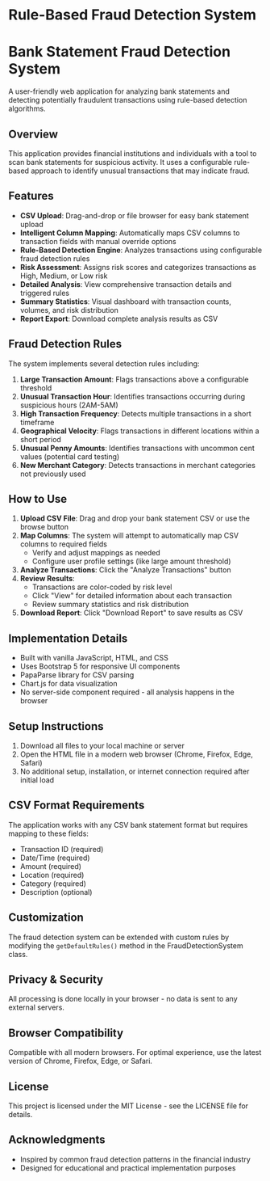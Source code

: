 # Rule-Based Fraud Detection System

# Bank Statement Fraud Detection System

A user-friendly web application for analyzing bank statements and detecting potentially fraudulent transactions using rule-based detection algorithms.

## Overview

This application provides financial institutions and individuals with a tool to scan bank statements for suspicious activity. It uses a configurable rule-based approach to identify unusual transactions that may indicate fraud.

## Features

- **CSV Upload**: Drag-and-drop or file browser for easy bank statement upload
- **Intelligent Column Mapping**: Automatically maps CSV columns to transaction fields with manual override options
- **Rule-Based Detection Engine**: Analyzes transactions using configurable fraud detection rules
- **Risk Assessment**: Assigns risk scores and categorizes transactions as High, Medium, or Low risk
- **Detailed Analysis**: View comprehensive transaction details and triggered rules
- **Summary Statistics**: Visual dashboard with transaction counts, volumes, and risk distribution
- **Report Export**: Download complete analysis results as CSV

## Fraud Detection Rules

The system implements several detection rules including:

1. **Large Transaction Amount**: Flags transactions above a configurable threshold
2. **Unusual Transaction Hour**: Identifies transactions occurring during suspicious hours (2AM-5AM)
3. **High Transaction Frequency**: Detects multiple transactions in a short timeframe
4. **Geographical Velocity**: Flags transactions in different locations within a short period
5. **Unusual Penny Amounts**: Identifies transactions with uncommon cent values (potential card testing)
6. **New Merchant Category**: Detects transactions in merchant categories not previously used

## How to Use

1. **Upload CSV File**: Drag and drop your bank statement CSV or use the browse button
2. **Map Columns**: The system will attempt to automatically map CSV columns to required fields
   - Verify and adjust mappings as needed
   - Configure user profile settings (like large amount threshold)
3. **Analyze Transactions**: Click the "Analyze Transactions" button
4. **Review Results**: 
   - Transactions are color-coded by risk level
   - Click "View" for detailed information about each transaction
   - Review summary statistics and risk distribution
5. **Download Report**: Click "Download Report" to save results as CSV

## Implementation Details

- Built with vanilla JavaScript, HTML, and CSS
- Uses Bootstrap 5 for responsive UI components
- PapaParse library for CSV parsing
- Chart.js for data visualization
- No server-side component required - all analysis happens in the browser

## Setup Instructions

1. Download all files to your local machine or server
2. Open the HTML file in a modern web browser (Chrome, Firefox, Edge, Safari)
3. No additional setup, installation, or internet connection required after initial load

## CSV Format Requirements

The application works with any CSV bank statement format but requires mapping to these fields:
- Transaction ID (required)
- Date/Time (required)
- Amount (required)
- Location (required)
- Category (required)
- Description (optional)

## Customization

The fraud detection system can be extended with custom rules by modifying the `getDefaultRules()` method in the FraudDetectionSystem class.

## Privacy & Security

All processing is done locally in your browser - no data is sent to any external servers.

## Browser Compatibility

Compatible with all modern browsers. For optimal experience, use the latest version of Chrome, Firefox, Edge, or Safari.
 
## License

This project is licensed under the MIT License - see the LICENSE file for details.

## Acknowledgments

- Inspired by common fraud detection patterns in the financial industry
- Designed for educational and practical implementation purposes
